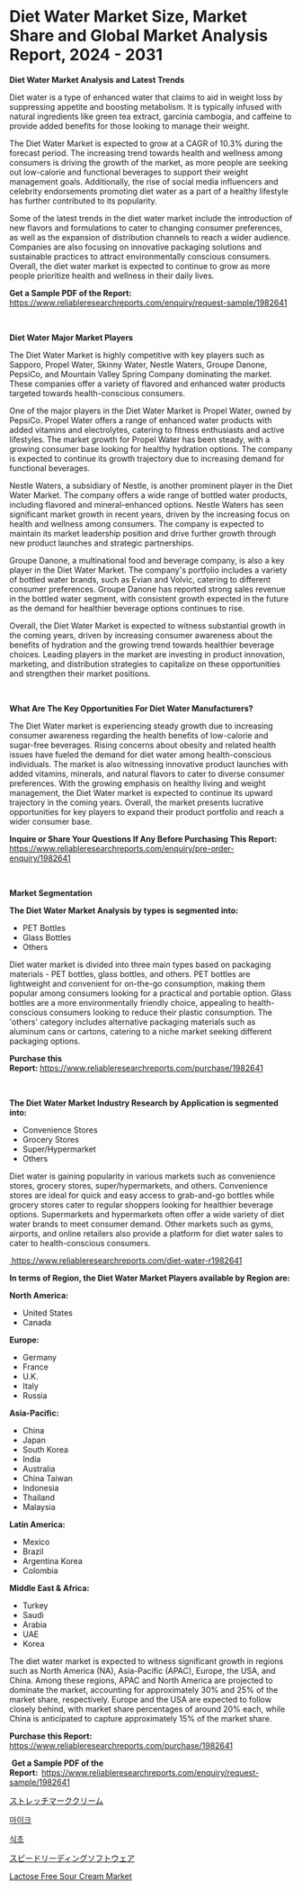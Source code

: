 <p><h1>Diet Water Market Size, Market Share and Global Market Analysis Report, 2024 - 2031</h1></p><p><strong>Diet Water Market Analysis and Latest Trends</strong></p>
<p><p>Diet water is a type of enhanced water that claims to aid in weight loss by suppressing appetite and boosting metabolism. It is typically infused with natural ingredients like green tea extract, garcinia cambogia, and caffeine to provide added benefits for those looking to manage their weight.</p><p>The Diet Water Market is expected to grow at a CAGR of 10.3% during the forecast period. The increasing trend towards health and wellness among consumers is driving the growth of the market, as more people are seeking out low-calorie and functional beverages to support their weight management goals. Additionally, the rise of social media influencers and celebrity endorsements promoting diet water as a part of a healthy lifestyle has further contributed to its popularity.</p><p>Some of the latest trends in the diet water market include the introduction of new flavors and formulations to cater to changing consumer preferences, as well as the expansion of distribution channels to reach a wider audience. Companies are also focusing on innovative packaging solutions and sustainable practices to attract environmentally conscious consumers. Overall, the diet water market is expected to continue to grow as more people prioritize health and wellness in their daily lives.</p></p>
<p><strong>Get a Sample PDF of the Report:&nbsp;</strong> <a href="https://www.reliableresearchreports.com/enquiry/request-sample/1982641">https://www.reliableresearchreports.com/enquiry/request-sample/1982641</a></p>
<p>&nbsp;</p>
<p><strong>Diet Water Major Market Players</strong></p>
<p><p>The Diet Water Market is highly competitive with key players such as Sapporo, Propel Water, Skinny Water, Nestle Waters, Groupe Danone, PepsiCo, and Mountain Valley Spring Company dominating the market. These companies offer a variety of flavored and enhanced water products targeted towards health-conscious consumers.</p><p>One of the major players in the Diet Water Market is Propel Water, owned by PepsiCo. Propel Water offers a range of enhanced water products with added vitamins and electrolytes, catering to fitness enthusiasts and active lifestyles. The market growth for Propel Water has been steady, with a growing consumer base looking for healthy hydration options. The company is expected to continue its growth trajectory due to increasing demand for functional beverages.</p><p>Nestle Waters, a subsidiary of Nestle, is another prominent player in the Diet Water Market. The company offers a wide range of bottled water products, including flavored and mineral-enhanced options. Nestle Waters has seen significant market growth in recent years, driven by the increasing focus on health and wellness among consumers. The company is expected to maintain its market leadership position and drive further growth through new product launches and strategic partnerships.</p><p>Groupe Danone, a multinational food and beverage company, is also a key player in the Diet Water Market. The company's portfolio includes a variety of bottled water brands, such as Evian and Volvic, catering to different consumer preferences. Groupe Danone has reported strong sales revenue in the bottled water segment, with consistent growth expected in the future as the demand for healthier beverage options continues to rise.</p><p>Overall, the Diet Water Market is expected to witness substantial growth in the coming years, driven by increasing consumer awareness about the benefits of hydration and the growing trend towards healthier beverage choices. Leading players in the market are investing in product innovation, marketing, and distribution strategies to capitalize on these opportunities and strengthen their market positions.</p></p>
<p>&nbsp;</p>
<p><strong>What Are The Key Opportunities For Diet Water Manufacturers?</strong></p>
<p><p>The Diet Water market is experiencing steady growth due to increasing consumer awareness regarding the health benefits of low-calorie and sugar-free beverages. Rising concerns about obesity and related health issues have fueled the demand for diet water among health-conscious individuals. The market is also witnessing innovative product launches with added vitamins, minerals, and natural flavors to cater to diverse consumer preferences. With the growing emphasis on healthy living and weight management, the Diet Water market is expected to continue its upward trajectory in the coming years. Overall, the market presents lucrative opportunities for key players to expand their product portfolio and reach a wider consumer base.</p></p>
<p><strong>Inquire or Share Your Questions If Any Before Purchasing This Report:</strong> <a href="https://www.reliableresearchreports.com/enquiry/pre-order-enquiry/1982641">https://www.reliableresearchreports.com/enquiry/pre-order-enquiry/1982641</a></p>
<p>&nbsp;</p>
<p><strong>Market Segmentation</strong></p>
<p><strong>The Diet Water Market Analysis by types is segmented into:</strong></p>
<p><ul><li>PET Bottles</li><li>Glass Bottles</li><li>Others</li></ul></p>
<p><p>Diet water market is divided into three main types based on packaging materials - PET bottles, glass bottles, and others. PET bottles are lightweight and convenient for on-the-go consumption, making them popular among consumers looking for a practical and portable option. Glass bottles are a more environmentally friendly choice, appealing to health-conscious consumers looking to reduce their plastic consumption. The 'others' category includes alternative packaging materials such as aluminum cans or cartons, catering to a niche market seeking different packaging options.</p></p>
<p><strong>Purchase this Report:&nbsp;</strong><a href="https://www.reliableresearchreports.com/purchase/1982641">https://www.reliableresearchreports.com/purchase/1982641</a></p>
<p>&nbsp;</p>
<p><strong>The Diet Water Market Industry Research by Application is segmented into:</strong></p>
<p><ul><li>Convenience Stores</li><li>Grocery Stores</li><li>Super/Hypermarket</li><li>Others</li></ul></p>
<p><p>Diet water is gaining popularity in various markets such as convenience stores, grocery stores, super/hypermarkets, and others. Convenience stores are ideal for quick and easy access to grab-and-go bottles while grocery stores cater to regular shoppers looking for healthier beverage options. Supermarkets and hypermarkets often offer a wide variety of diet water brands to meet consumer demand. Other markets such as gyms, airports, and online retailers also provide a platform for diet water sales to cater to health-conscious consumers.</p></p>
<p><a href="https://www.reliableresearchreports.com/diet-water-r1982641">&nbsp;https://www.reliableresearchreports.com/diet-water-r1982641</a></p>
<p><strong>In terms of Region, the Diet Water Market Players available by Region are:</strong></p>
<p>
    <p> <strong> North America: </strong>
        <ul>
            <li>United States</li>
            <li>Canada</li>
        </ul>
        </p> 
    <p> <strong> Europe: </strong>
        <ul>
            <li>Germany</li>
            <li>France</li>
            <li>U.K.</li>
            <li>Italy</li>
            <li>Russia</li>
        </ul>
        </p> 
    <p> <strong> Asia-Pacific: </strong>
        <ul>
            <li>China</li>
            <li>Japan</li>
            <li>South Korea</li>
            <li>India</li>
            <li>Australia</li>
            <li>China Taiwan</li>
            <li>Indonesia</li>
            <li>Thailand</li>
            <li>Malaysia</li>
        </ul>
        </p> 
    <p> <strong> Latin America: </strong>
        <ul>
            <li>Mexico</li>
            <li>Brazil</li>
            <li>Argentina Korea</li>
            <li>Colombia</li>
        </ul>
        </p> 
    <p> <strong> Middle East & Africa: </strong>
        <ul>
            <li>Turkey</li>
            <li>Saudi</li>
            <li>Arabia</li>
            <li>UAE</li>
            <li>Korea</li>
        </ul>
    </p>
    </p>
<p><p>The diet water market is expected to witness significant growth in regions such as North America (NA), Asia-Pacific (APAC), Europe, the USA, and China. Among these regions, APAC and North America are projected to dominate the market, accounting for approximately 30% and 25% of the market share, respectively. Europe and the USA are expected to follow closely behind, with market share percentages of around 20% each, while China is anticipated to capture approximately 15% of the market share.</p></p>
<p><strong>Purchase this Report: </strong><a href="https://www.reliableresearchreports.com/purchase/1982641">https://www.reliableresearchreports.com/purchase/1982641</a></p>
<p>&nbsp;<strong>Get a Sample PDF of the Report:&nbsp;&nbsp;</strong><a href="https://www.reliableresearchreports.com/enquiry/request-sample/1982641">https://www.reliableresearchreports.com/enquiry/request-sample/1982641</a></p>
<p><strong></strong></p>
<p><p><a href="https://medium.com/@maudward1907/%E3%82%B9%E3%83%88%E3%83%AC%E3%83%83%E3%83%81%E3%83%9E%E3%83%BC%E3%82%AF%E3%82%AF%E3%83%AA%E3%83%BC%E3%83%A0%E5%B8%82%E5%A0%B4-%E3%82%BF%E3%82%A4%E3%83%97-%E3%82%A2%E3%83%97%E3%83%AA%E3%82%B1%E3%83%BC%E3%82%B7%E3%83%A7%E3%83%B3-%E5%9C%B0%E7%90%86%E3%81%AB%E3%82%88%E3%82%8B%E5%8C%85%E6%8B%AC%E7%9A%84%E3%81%AA%E8%A9%95%E4%BE%A1-7cfa9be31d8f">ストレッチマーククリーム</a></p><p><a href="https://github.com/sammyUltyylrich9067856/Market-Research-Report-List-1/blob/main/330923117166.md">마이크</a></p><p><a href="https://github.com/trmesnao7959541/Market-Research-Report-List-1/blob/main/109920017167.md">식초</a></p><p><a href="https://medium.com/@slbola/%E3%82%B9%E3%83%94%E3%83%BC%E3%83%89%E3%83%AA%E3%83%BC%E3%83%87%E3%82%A3%E3%83%B3%E3%82%B0%E3%82%BD%E3%83%95%E3%83%88%E3%82%A6%E3%82%A7%E3%82%A2%E5%B8%82%E5%A0%B4%E5%B1%95%E6%9C%9B-%E6%A5%AD%E7%95%8C%E3%81%AE%E6%A6%82%E8%A6%81%E3%81%A8%E4%BA%88%E6%B8%AC-2024%E5%B9%B4%E3%81%8B%E3%82%892031%E5%B9%B4-f9647ccf90dc">スピードリーディングソフトウェア</a></p><p><a href="https://github.com/Krish2023na/Market-Research-Report-List-3/blob/main/lactose-free-sour-cream-market.md">Lactose Free Sour Cream Market</a></p></p>